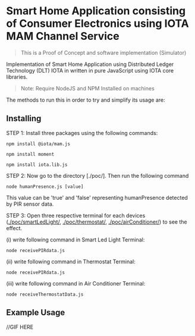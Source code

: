 # Smart Home Application consisting of Consumer Electronics using IOTA MAM Channel Service

> This is a Proof of Concept and software implementation (Simulator)

Implementation of Smart Home Application using Distributed Ledger Technology (DLT) IOTA in written in pure JavaScript using IOTA core libraries.

> Note: Require NodeJS and NPM Installed on machines

The methods to run this in order to try and simplify its usage are:

## Installing

STEP 1: Install three packages using the following commands:

```shell
npm install @iota/mam.js
```

```shell
npm install moment
```

```shell
npm install iota.lib.js
```

STEP 2: Now go to the directory [./poc/]. Then run the following command 

```shell
node humanPresence.js [value]
```

This value can be 'true' and 'false' representing humanPresence detected by PIR sensor data.

STEP 3: Open three respective terminal for each devices ([./poc/smartLedLight/](./poc/smartLedLight/receivePIRdata.js), [./poc/thermostat/](./poc/thermostat/receivePIRdata.js), [./poc/airConditioner/](./poc/airConditioner/receiveThermostatData.js)) to see the effect. 

(i) write following command in Smart Led Light Terminal:
```shell
node receivePIRdata.js
```

(ii) write following command in Thermostat Terminal:
```shell
node receivePIRdata.js
```

(iii) write following command in Air Conditioner Terminal:
```shell
node receiveThermostatData.js
```

## Example Usage

//GIF HERE
